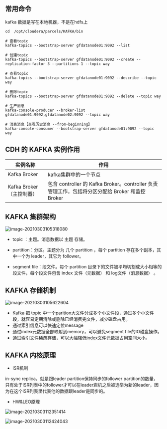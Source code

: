 ## 常用命令

kafka 数据是写在本地机器，不是在hdfs上

```shell
cd  /opt/cloudera/parcels/KAFKA/bin

# 查看topic
kafka-topics --bootstrap-server gfdatanode01:9092 --list

# 创建topic
kafka-topics --bootstrap-server gfdatanode01:9092 --create --replication-factor 3 --partitions 1 --topic way

# 查看topic
kafka-topics --bootstrap-server gfdatanode01:9092 --describe --topic way

# 删除topic
kafka-topics --bootstrap-server gfdatanode01:9092 --delete --topic way

# 生产消息
kafka-console-producer --broker-list gfdatanode01:9092,gfdatanode02:9092 --topic way

# 消费消息【查看历史消息 --from-beginning】
kafka-console-consumer --bootstrap-server gfdatanode01:9092 --topic way
```



## CDH 的 KAFKA 实例作用

| 实例名称                 | 作用                                                         |
| ------------------------ | ------------------------------------------------------------ |
| Kafka Broker             | kafka集群中的一个节点                                        |
| Kafka Broker（主控制器） | 包含 controller 的 Kafka Broker。controller 负责管理工作，包括将分区分配给 Broker 和监控 Broker |



## KAFKA 集群架构

![image-20210303105318080](https://gitee.com/TurboWay/blogimg/raw/master/img/image-20210303105318080.png)

* topic ：主题。消息数据以 主题 存储。

* partition：分区。主题分为 几个 partition ，每个 partition  存在多个副本，其中一个为 leader，其它为 follower。

* segment file：段文件。每个 partition 目录下的文件被平均切割成大小相等的段文件，每个段文件包含 index 文件（元数据） 和 log文件（消息数据） 。

  
## KAFKA 存储机制

![image-20210303105622604](https://gitee.com/TurboWay/blogimg/raw/master/img/image-20210303105622604.png)

* Kafka 把 topic 中一个parition大文件分成多个小文件段，通过多个小文件段，就容易定期清除或删除已经消费完文件，减少磁盘占用。
* 通过索引信息可以快速定位message
* 通过index元数据全部映射到memory，可以避免segment file的IO磁盘操作。
* 通过索引文件稀疏存储，可以大幅降低index文件元数据占用空间大小。



## KAFKA 内核原理

* ISR机制

in-sync replica，就是跟leader partition保持同步的follower partition的数量，只有处于ISR列表中的follower才可以在leader宕机之后被选举为新的leader，因为在这个ISR列表里代表他的数据跟leader是同步的。



* HW&LEO原理

![image-20210303112351414](https://gitee.com/TurboWay/blogimg/raw/master/img/image-20210303112351414.png)

![image-20210303112424043](https://gitee.com/TurboWay/blogimg/raw/master/img/image-20210303112424043.png)